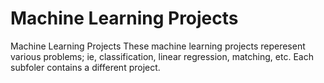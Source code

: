 # Machine Learning Projects
Machine Learning Projects
These machine learning projects reperesent various problems; ie, classification, linear regression, matching, etc.  Each subfoler contains a different project.
